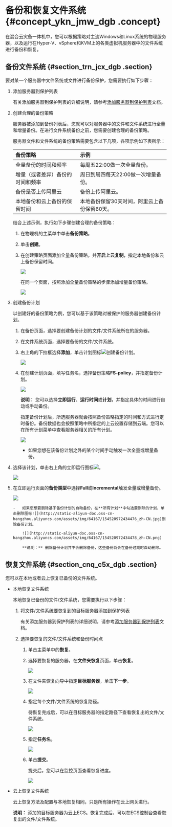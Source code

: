 # 备份和恢复文件系统 {#concept_ykn_jmw_dgb .concept}

在混合云灾备一体机中，您可以根据策略对主流Windows和Linux系统的物理服务器，以及运行在Hyper-V、vSphere和KVM上的各类虚拟机服务器中的文件系统进行备份和恢复。

## 备份文件系统 {#section_trn_jcx_dgb .section}

要对某一个服务器中文件系统或文件进行备份保护，您需要执行如下步骤：

1.  添加服务器到保护列表

    有关添加服务器到保护列表的详细说明，请参考[添加服务器到保护列表](cn.zh-CN/小时-天级RPO和RTO容灾/备份管理/添加服务器到保护列表.md#)文档。

2.  创建合理的备份策略

    服务器被添加到备份列表后，您就可以对服务器中的文件和文件系统进行全量和增量备份。在进行文件系统备份之前，您需要创建合理的备份策略。

    服务器文件和文件系统的备份策略需要包含以下几项，各项示例如下表所示：

    |备份策略|示例|
    |:---|:-|
    |全量备份的时间和频率|每周五22:00做一次全量备份。|
    |增量（或者差异）备份的时间和频率|周日到周四每天22:00做一次增量备份。|
    |备份是否上传阿里云|备份上传阿里云。|
    |本地备份和云上备份的保留时间|本地备份保留30天时间，阿里云上备份保留60天。|

    结合上述示例，执行如下步骤创建合理的备份策略：

    1.  在物理机的主菜单中单击**备份策略**。
    2.  单击**创建**。
    3.  在创建策略页面添加全量备份策略，并**开启上云复制**，指定本地备份和云上备份保留时间。

        ![](http://static-aliyun-doc.oss-cn-hangzhou.aliyuncs.com/assets/img/64167/154520972334455_zh-CN.png)

        在同一个页面，按照添加全量备份策略的步骤添加增量备份策略。

        ![](http://static-aliyun-doc.oss-cn-hangzhou.aliyuncs.com/assets/img/64167/154520972334457_zh-CN.png)

3.  创建备份计划

    以创建好的备份策略为例，您可以基于该策略对被保护的服务器创建备份计划。

    1.  在备份页面，选择要创建备份计划的文件/文件系统所在的服务器。
    2.  在文件系统页面，选择要备份的文件/文件系统。
    3.  右上角的下拉框选择**添加**，单击计划图标![](http://static-aliyun-doc.oss-cn-hangzhou.aliyuncs.com/assets/img/64167/154520972334460_zh-CN.jpg)创建备份计划。

        ![](http://static-aliyun-doc.oss-cn-hangzhou.aliyuncs.com/assets/img/64167/154520972334461_zh-CN.png)

    4.  在创建计划页面，填写任务名，选择备份策略**FS-policy**，并指定备份计划。

        ![](http://static-aliyun-doc.oss-cn-hangzhou.aliyuncs.com/assets/img/64167/154520972334467_zh-CN.png)

        **说明：** 您可以选择**立即运行**、**运行时间**或**计划**，并指定具体的时间进行自动或手动备份。

        指定备份计划后，所选服务器就会按照备份策略指定的时间和方式进行定时备份。备份数据也会按照策略中所指定的上云设置存储到云端。您可以在所有计划菜单中查看服务器相关的所有计划。

        ![](http://static-aliyun-doc.oss-cn-hangzhou.aliyuncs.com/assets/img/64167/154520972334468_zh-CN.png)

        -   如果您想在该备份计划之外的某个时间手动触发一次全量或增量备份。

1.  选择该计划，单击右上角的立即运行图标![](http://static-aliyun-doc.oss-cn-hangzhou.aliyuncs.com/assets/img/64167/154520972334469_zh-CN.jpg)。

    ![](http://static-aliyun-doc.oss-cn-hangzhou.aliyuncs.com/assets/img/64167/154520972334472_zh-CN.png)

2.  在立即运行页面的**备份类型**中选择**Full**或**Incremental**触发全量或增量备份。

    ![](http://static-aliyun-doc.oss-cn-hangzhou.aliyuncs.com/assets/img/64167/154520972434474_zh-CN.png)

        -   如果您想要删除基于备份计划的自动备份，在**所有计划**中勾选要删除的计划，单击删除图标![](http://static-aliyun-doc.oss-cn-hangzhou.aliyuncs.com/assets/img/64167/154520972434476_zh-CN.jpg)删除备份计划。

            ![](http://static-aliyun-doc.oss-cn-hangzhou.aliyuncs.com/assets/img/64167/154520972434478_zh-CN.png)

            **说明：** 删除备份计划并不会删除备份，这些备份将会在备份过期时自动删除。


## 恢复文件系统 {#section_cnq_c5x_dgb .section}

您可以在本地或者云上恢复已备份的文件系统。

-   本地恢复文件系统

    本地恢复已备份的文件/文件系统，您需要执行以下步骤：

    1.  将文件/文件系统要恢复到的目标服务器添加到保护列表

        有关添加服务器到保护列表的详细说明，请参考[添加服务器到保护列表](cn.zh-CN/小时-天级RPO和RTO容灾/备份管理/添加服务器到保护列表.md#)文档。

    2.  选择要恢复的文件/文件系统和备份时间点
        1.  单击主菜单中的**恢复**。
        2.  选择要恢复的服务器，在**文件夹恢复**页面，单击**恢复**。

            ![](http://static-aliyun-doc.oss-cn-hangzhou.aliyuncs.com/assets/img/64167/154520972434485_zh-CN.png)

        3.  在文件夹恢复向导中指定**目标服务器**，单击**下一步**。

            ![](http://static-aliyun-doc.oss-cn-hangzhou.aliyuncs.com/assets/img/64167/154520972434486_zh-CN.png)

        4.  指定每个文件/文件系统的恢复路径。

            待恢复完成后，可以在目标服务器的指定路径下查看恢复出的文件/文件系统。

            ![](http://static-aliyun-doc.oss-cn-hangzhou.aliyuncs.com/assets/img/64167/154520972434487_zh-CN.png)

        5.  指定**任务名**。

            ![](http://static-aliyun-doc.oss-cn-hangzhou.aliyuncs.com/assets/img/64167/154520972434488_zh-CN.png)

        6.  单击**提交**。

            提交后，您可以在监控页面查看恢复进度。

            ![](http://static-aliyun-doc.oss-cn-hangzhou.aliyuncs.com/assets/img/64167/154520972434489_zh-CN.png)

-   云上恢复文件系统

    云上恢复方法及配置与本地恢复相同，只是所有操作在云上网关进行。

    **说明：** 添加的目标服务器为云上ECS。恢复完成后，可以在ECS控制台查看恢复出的文件/文件系统。



